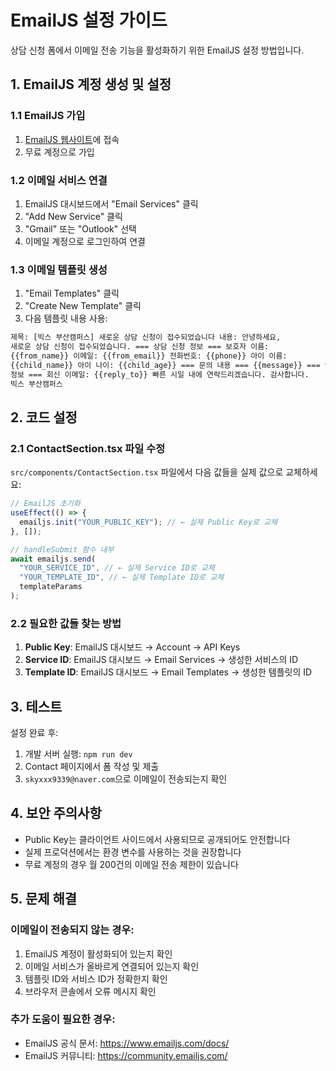 # EmailJS 설정 가이드

상담 신청 폼에서 이메일 전송 기능을 활성화하기 위한 EmailJS 설정 방법입니다.

## 1. EmailJS 계정 생성 및 설정

### 1.1 EmailJS 가입

1. [EmailJS 웹사이트](https://www.emailjs.com/)에 접속
2. 무료 계정으로 가입

### 1.2 이메일 서비스 연결

1. EmailJS 대시보드에서 "Email Services" 클릭
2. "Add New Service" 클릭
3. "Gmail" 또는 "Outlook" 선택
4. 이메일 계정으로 로그인하여 연결

### 1.3 이메일 템플릿 생성

1. "Email Templates" 클릭
2. "Create New Template" 클릭
3. 다음 템플릿 내용 사용:

```html
제목: [빅스 부산캠퍼스] 새로운 상담 신청이 접수되었습니다 내용: 안녕하세요,
새로운 상담 신청이 접수되었습니다. === 상담 신청 정보 === 보호자 이름:
{{from_name}} 이메일: {{from_email}} 전화번호: {{phone}} 아이 이름:
{{child_name}} 아이 나이: {{child_age}} === 문의 내용 === {{message}} === 연락처
정보 === 회신 이메일: {{reply_to}} 빠른 시일 내에 연락드리겠습니다. 감사합니다.
빅스 부산캠퍼스
```

## 2. 코드 설정

### 2.1 ContactSection.tsx 파일 수정

`src/components/ContactSection.tsx` 파일에서 다음 값들을 실제 값으로 교체하세요:

```typescript
// EmailJS 초기화
useEffect(() => {
  emailjs.init("YOUR_PUBLIC_KEY"); // ← 실제 Public Key로 교체
}, []);

// handleSubmit 함수 내부
await emailjs.send(
  "YOUR_SERVICE_ID", // ← 실제 Service ID로 교체
  "YOUR_TEMPLATE_ID", // ← 실제 Template ID로 교체
  templateParams
);
```

### 2.2 필요한 값들 찾는 방법

1. **Public Key**: EmailJS 대시보드 → Account → API Keys
2. **Service ID**: EmailJS 대시보드 → Email Services → 생성한 서비스의 ID
3. **Template ID**: EmailJS 대시보드 → Email Templates → 생성한 템플릿의 ID

## 3. 테스트

설정 완료 후:

1. 개발 서버 실행: `npm run dev`
2. Contact 페이지에서 폼 작성 및 제출
3. `skyxxx9339@naver.com`으로 이메일이 전송되는지 확인

## 4. 보안 주의사항

- Public Key는 클라이언트 사이드에서 사용되므로 공개되어도 안전합니다
- 실제 프로덕션에서는 환경 변수를 사용하는 것을 권장합니다
- 무료 계정의 경우 월 200건의 이메일 전송 제한이 있습니다

## 5. 문제 해결

### 이메일이 전송되지 않는 경우:

1. EmailJS 계정이 활성화되어 있는지 확인
2. 이메일 서비스가 올바르게 연결되어 있는지 확인
3. 템플릿 ID와 서비스 ID가 정확한지 확인
4. 브라우저 콘솔에서 오류 메시지 확인

### 추가 도움이 필요한 경우:

- EmailJS 공식 문서: https://www.emailjs.com/docs/
- EmailJS 커뮤니티: https://community.emailjs.com/
